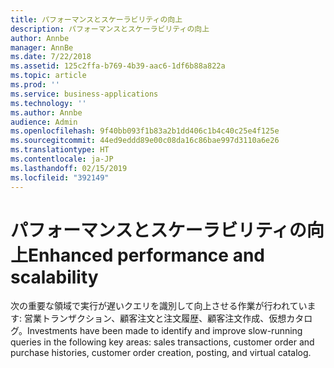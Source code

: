```yaml
---
title: パフォーマンスとスケーラビリティの向上
description: パフォーマンスとスケーラビリティの向上
author: Annbe
manager: AnnBe
ms.date: 7/22/2018
ms.assetid: 125c2ffa-b769-4b39-aac6-1df6b88a822a
ms.topic: article
ms.prod: ''
ms.service: business-applications
ms.technology: ''
ms.author: Annbe
audience: Admin
ms.openlocfilehash: 9f40bb093f1b83a2b1dd406c1b4c40c25e4f125e
ms.sourcegitcommit: 44ed9eddd89e00c08da16c86bae997d3110a6e26
ms.translationtype: HT
ms.contentlocale: ja-JP
ms.lasthandoff: 02/15/2019
ms.locfileid: "392149"
---
```

#  <a name="enhanced-performance-and-scalability"></a><span data-ttu-id="8df92-103">パフォーマンスとスケーラビリティの向上</span><span class="sxs-lookup"><span data-stu-id="8df92-103">Enhanced performance and scalability</span></span>





<span data-ttu-id="8df92-104">次の重要な領域で実行が遅いクエリを識別して向上させる作業が行われています: 営業トランザクション、顧客注文と注文履歴、顧客注文作成、仮想カタログ。</span><span class="sxs-lookup"><span data-stu-id="8df92-104">Investments have been made to identify and improve slow-running queries in the following key areas: sales transactions, customer order and purchase histories, customer order creation, posting, and virtual catalog.</span></span>
